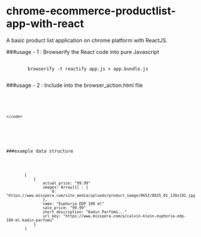chrome-ecommerce-productlist-app-with-react
===========================================

A basic product list application on chrome platform with ReactJS.

###usage - 1 : Browserify the React code into pure Javascript

<pre>
	<code lang="javascript">
		browserify -t reactify app.js > app.bundle.js
	</code>
</pre>

###usage - 2 : Include into the browser_action.html file

<pre>
	<code lang="html">
		<script type="text/javascript" src="app.bundle.js"></script>
	</code>
</pre>

###example data structure

<pre>
	<code lang="json">
		[
			{
				actual_price: "99.99"
				images: Array[1] : {
					0: "https://www.misspera.com/site_media/uploads/product_image/8652/8825_01_138x192.jpg"
				},
				name: "Euphoria EDP 100 ml"
				sale_price: "99.99"
				short_description: "Kadın Parfümü..."
				url_key: "https://www.misspera.com/p/calvin-klein-euphoria-edp-100-ml-kadin-parfumu"
			}
		]
	</code>
</pre>